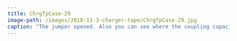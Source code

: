 ```yaml
---
title: ChrgTpCase-29
image-path: /images/2018-11-3-charger-tape/ChrgTpCase-29.jpg
caption: "The jumper opened. Also you can see where the coupling capacitor is connected to."
---
```

